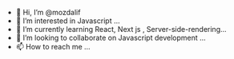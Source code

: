 - 👋 Hi, I’m @mozdalif
- 👀 I’m interested in Javascript ...
- 🌱 I’m currently learning React, Next js , Server-side-rendering...
- 💞️ I’m looking to collaborate on Javascript development ...
- 📫 How to reach me ...

<!---
mozdalif/mozdalif is a ✨ special ✨ repository because its `README.md` (this file) appears on your GitHub profile.
You can click the Preview link to take a look at your changes.
--->
